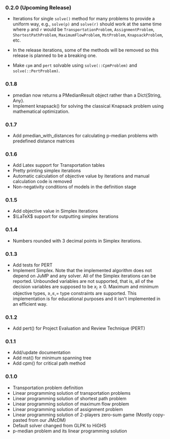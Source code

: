### 0.2.0 (Upcoming Release)

- Iterations for single `solve()` method for many problems to provide a uniform way, e.g., `solve(p)` and `solve(r)` should work at the same time where `p` and `r` would be `TransportationProblem`, `AssignmentProblem`, `ShortestPathProblem`, `MaximumFlowProblem`, `MstProblem`, `KnapsackProblem`, etc.

- In the release iterations, some of the methods will be removed so this release is planned to be a breaking one.
- Make `cpm` and `pert` solvable using `solve(::CpmProblem)` and `solve(::PertProblem)`.


### 0.1.8

- pmedian now returns a PMedianResult object rather than a Dict{String, Any}.
- Implement knapsack() for solving the classical Knapsack problem using mathematical optimization.

### 0.1.7

- Add pmedian_with_distances for calculating p-median problems with predefined distance matrices


### 0.1.6 

- Add Latex support for Transportation tables
- Pretty printing simplex iterations
- Automatic calculation of objective value by iterations and manual calculation code is removed
- Non-negativity conditions of models in the definition stage

### 0.1.5 

- Add objective value in Simplex iterations
- $\LaTeX$ support for outputting simplex iterations

### 0.1.4 

- Numbers rounded with 3 decimal points in Simplex iterations.

### 0.1.3 

- Add tests for PERT
- Implement Simplex. Note that the implemented algorithm does not depend on JuMP and any solver. All of the Simplex iterations can be reported. Unbounded variables are not supported, that is, all of the decision variables are supposed to be $x_i \ge 0$. Maximum and minimum objective types, $\ge, \le, =$ type constraints are supported. This implementation is for educational purposes and it isn't implemented in an
efficient way. 


### 0.1.2  

- Add pert() for Project Evaluation and Review Technique (PERT)


### 0.1.1 

- Add/update documentation
- Add mst() for minimum spanning tree
- Add cpm() for critical path method

### 0.1.0 

- Transportation problem definition
- Linear programming solution of transportation problems 
- Linear programming solution of shortest path problem
- Linear programming solution of maximum flow problem
- Linear programming solution of assignment problem
- Linear programming solution of 2-players zero-sum game (Mostly copy-pasted from our JMcDM)
- Default solver changed from GLPK to HiGHS
- p-median problem and its linear programming solution  

  
  
